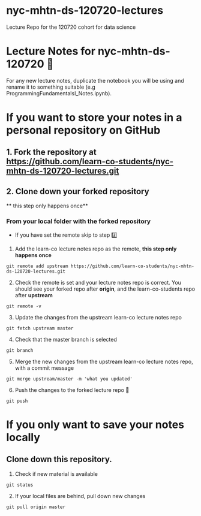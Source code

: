# nyc-mhtn-ds-120720-lectures
Lecture Repo for the 120720 cohort for data science 

# Lecture Notes for nyc-mhtn-ds-120720 :floppy_disk:

For any new lecture notes, duplicate the notebook you will be using and rename it to something suitable (e.g ProgrammingFundamentalsI_Notes.ipynb). 


# If you want to store your notes in a personal repository on GitHub

## 1. Fork the repository at https://github.com/learn-co-students/nyc-mhtn-ds-120720-lectures.git


## 2. Clone down your forked repository
** this step only happens once**

### From your local folder with the forked repository

* If you have set the remote skip to step :two:

1. Add the learn-co lecture notes repo as the remote, **this step only happens once**
```
git remote add upstream https://github.com/learn-co-students/nyc-mhtn-ds-120720-lectures.git
```

2. Check the remote is set and your lecture notes repo is correct.
You should see your forked repo after **origin**, and the learn-co-students repo after **upstream**

```
git remote -v
```

3. Update the changes from the upstream learn-co lecture notes repo
```
git fetch upstream master
```

4. Check that the master branch is selected
```
git branch
```

5. Merge the new changes from the upstream learn-co lecture notes repo, with a commit message
```
git merge upstream/master -m 'what you updated'
```

6. Push the changes to the forked lecture repo :raised_hands:
```
git push
```

# If you only want to save your notes locally

## Clone down this repository.

1. Check if new material is available
```
git status
```

2. If your local files are behind, pull down new changes
```
git pull origin master
```

